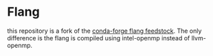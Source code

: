 # Flang

this repository is a fork of the [conda-forge flang feedstock](https://github.com/conda-forge/flang-feedstock).
The only difference is the flang is compiled using intel-openmp instead of llvm-openmp.